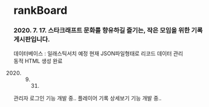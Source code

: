 # rankBoard
 
### 2020. 7. 17. 스타크래프트 문화를 향유하길 즐기는, 작은 모임을 위한 기록 게시판입니다. 

데이터베이스 : 일래스틱서치 예정
현재 JSON파일형태로 리코드 데이터 관리  
동적 HTML 생성 완료

2020. 9. 31.
관리자 로그인 기능 개발 중..
플레이어 기록 상세보기 기능 개발 중..

